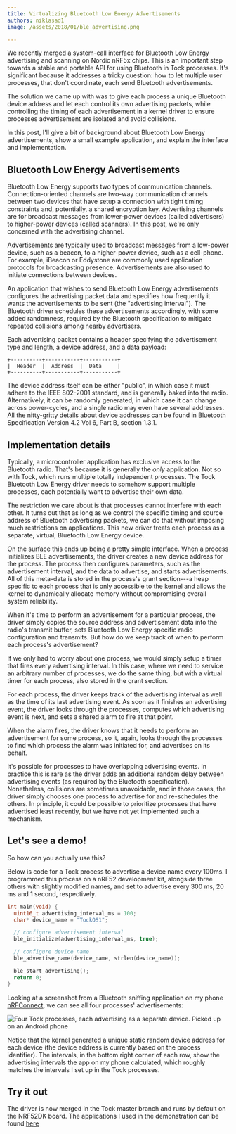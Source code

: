 ```yaml
---
title: Virtualizing Bluetooth Low Energy Advertisements
authors: niklasad1
image: /assets/2018/01/ble_advertising.png

---
```


We recently [merged](https://github.com/helena-project/tock/pull/661) a system-call
interface for Bluetooth Low Energy advertising and scanning on Nordic nRF5x chips.
This is an important step towards a stable and portable API for using Bluetooth
in Tock processes. It's significant because it addresses a tricky question:
how to let multiple user processes, that don't coordinate, each send Bluetooth
advertisements.

The solution we came up with was to give each process a unique Bluetooth device
address and let each control its own advertising packets, while controlling the
timing of each advertisement in a kernel driver to ensure processes
advertisement are isolated and avoid collisions.

In this post, I'll give a bit of background about Bluetooth Low Energy
advertisements, show a small example application, and explain the interface and
implementation.

## Bluetooth Low Energy Advertisements

Bluetooth Low Energy supports two types of communication channels.
Connection-oriented channels are two-way communication channels between two
devices that have setup a connection with tight timing constraints and,
potentially, a shared encryption key. Advertising channels are for broadcast
messages from lower-power devices (called advertisers) to higher-power devices
(called scanners). In this post, we're only concerned with the advertising
channel.

Advertisements are typically used to broadcast messages from a low-power device,
such as a beacon, to a higher-power device, such as a cell-phone. For example,
iBeacon or Eddystone are commonly used application protocols for broadcasting
presence. Advertisements are also used to initiate connections between devices.

An application that wishes to send Bluetooth Low Energy advertisements configures
the advertising packet data and specifies how frequently it wants the advertisements
to be sent (the "advertising interval"). The Bluetooth driver schedules these
advertisements accordingly, with some added randomness, required by the
Bluetooth specification to mitigate repeated collisions among nearby
advertisers.

Each advertising packet contains a header specifying the advertisement type and
length, a device address, and a data payload:

```
+----------+-----------+-----------+
|  Header  |  Address  |  Data     |
+----------+-----------+-----------+
```

The device address itself can be either "public", in which case it must adhere
to the IEEE 802-2001 standard, and is generally baked into the radio.
Alternatively, it can be randomly generated, in which case it can change across
power-cycles, and a single radio may even have several addresses. All the
nitty-gritty details about device addresses can be found in Bluetooth
Specification Version 4.2 Vol 6, Part B, section 1.3.1.

## Implementation details

Typically, a microcontroller application has exclusive access to the Bluetooth
radio. That's because it is generally the _only_ application. Not so with Tock,
which runs multiple totally independent processes.  The Tock Bluetooth Low
Energy driver needs to somehow support multiple processes, each potentially
want to advertise their own data.

The restriction we care about is that processes cannot interfere with each
other. It turns out that as long as we control the specific timing and source
address of Bluetooth advertising packets, we can do that without imposing much
restrictions on applications. This new driver treats each process as a separate,
virtual, Bluetooth Low Energy device.

On the surface this ends up being a pretty simple interface. When a process
initializes BLE advertisements, the driver creates a new device address for the
process. The process then configures parameters, such as the advertisement
interval, and the data to advertise, and starts advertisements. All of this
meta-data is stored in the process's grant section---a heap specific to each
process that is only accessible to the kernel and allows the kernel to
dynamically allocate memory without compromising overall system reliability.

When it's time to perform an advertisement for a particular process, the driver
simply copies the source address and advertisement data into the radio's
transmit buffer, sets Bluetooth Low Energy specific radio configuration and
transmits.  But how do we keep track of when to perform each process's
advertisement?

If we only had to worry about one process, we would simply setup a timer that
fires every advertising interval. In this case, where we need to service an
arbitrary number of processes, we do the same thing, but with a virtual timer
for each process, also stored in the grant section.

For each process, the driver keeps track of the advertising interval as well as
the time of its last advertising event. As soon as it finishes an advertising
event, the driver looks through the processes, computes which advertising event
is next, and sets a shared alarm to fire at that point.

When the alarm fires, the driver knows that it needs to perform an
advertisement for some process, so it, again, looks through the processes to
find which process the alarm was initiated for, and advertises on its behalf.

It's possible for processes to have overlapping advertising events. In practice
this is rare as the driver adds an additional random delay between advertising
events (as required by the Bluetooth specification). Nonetheless, collisions
are sometimes unavoidable, and in those cases, the driver simply chooses one
process to advertise for and re-schedules the others. In principle, it could be
possible to prioritize processes that have advertised least recently, but we
have not yet implemented such a mechanism.

## Let's see a demo!

So how can you actually use this?

Below is code for a Tock process to advertise a device name every 100ms. I
programmed this process on a nRF52 development kit, alongside three others with
slightly modified names, and set to advertise every 300 ms, 20 ms and 1 second,
respectively.

```c
int main(void) {
  uint16_t advertising_interval_ms = 100;
  char* device_name = "TockOS1";

  // configure advertisement interval
  ble_initialize(advertising_interval_ms, true);

  // configure device name
  ble_advertise_name(device_name, strlen(device_name));

  ble_start_advertising();
  return 0;
}
```

Looking at a screenshot from a Bluetooth sniffing application on my phone
[nRFConnect](https://play.google.com/store/apps/details?id=no.nordicsemi.android.mcp&hl=en),
we can see all four processes' advertisements:

![Four Tock processes, each advertising as a separate device. Picked up on an
Android phone]({{site.baseurl}}/assets/2018/01/ble_advertising.png)

Notice that the kernel generated a unique static random device address for each
device (the device address is currently based on the process identifier). The
intervals, in the bottom right corner of each row, show the advertising
intervals the app on my phone calculated, which roughly matches the intervals I
set up in the Tock processes.

## Try it out

The driver is now merged in the Tock master branch and runs by default on the
NRF52DK board. The applications I used in the demonstration can be found
[here](https://github.com/tock/libtock-c/tree/5f273ff70693b1c5ad164b9754c9efd6f7c9bc2d/examples/tests/ble/ble_nrf5x_concurrency)
